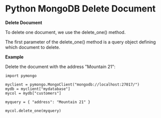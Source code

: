 # Python MongoDB Delete Document

**Delete Document**

To delete one document, we use the delete_one() method.

The first parameter of the delete_one() method is a query object defining which document to delete.

**Example**

Delete the document with the address "Mountain 21":

```
import pymongo

myclient = pymongo.MongoClient("mongodb://localhost:27017/")
mydb = myclient["mydatabase"]
mycol = mydb["customers"]

myquery = { "address": "Mountain 21" }

mycol.delete_one(myquery)
```
